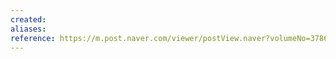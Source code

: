 ```yaml
---
created: 
aliases: 
reference: https://m.post.naver.com/viewer/postView.naver?volumeNo=37867491&memberNo=62514711&gbraid=0AAAAAqenzD62EC4owYiitokHuVqtOUtnU
---
```

